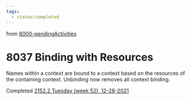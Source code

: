 ```yaml
---
tags:
  - status/completed
---
```

from [8000-pendingActivities](8000-pendingActivities.md)
# 8037 Binding with Resources

Names within a context are bound to a context based on the resources of the containing context. Unbinding now removes all context binding.

Completed [2152.2 Tuesday (week 52), 12-28-2021](2152.2%20Tuesday%20(week%2052),%2012-28-2021.md)